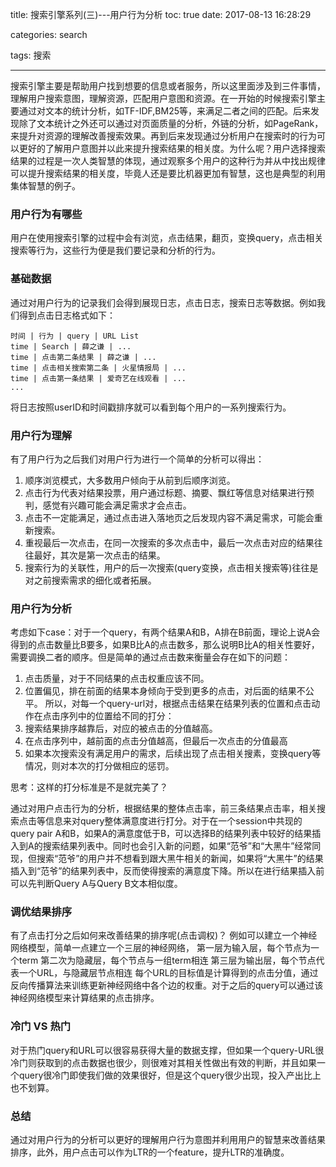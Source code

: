 title: 搜索引擎系列(三)---用户行为分析
toc: true
date: 2017-08-13 16:28:29

categories: search

tags: 搜索

---

搜索引擎主要是帮助用户找到想要的信息或者服务，所以这里面涉及到三件事情，理解用户搜索意图，理解资源，匹配用户意图和资源。在一开始的时候搜索引擎主要通过对文本的统计分析，如TF-IDF,BM25等，来满足二者之间的匹配。后来发现除了文本统计之外还可以通过对页面质量的分析，外链的分析，如PageRank，来提升对资源的理解改善搜索效果。再到后来发现通过分析用户在搜索时的行为可以更好的了解用户意图并以此来提升搜索结果的相关度。为什么呢？用户选择搜索结果的过程是一次人类智慧的体现，通过观察多个用户的这种行为并从中找出规律可以提升搜索结果的相关度，毕竟人还是要比机器更加有智慧，这也是典型的利用集体智慧的例子。


### 用户行为有哪些

用户在使用搜索引擎的过程中会有浏览，点击结果，翻页，变换query，点击相关搜索等行为，这些行为便是我们要记录和分析的行为。

### 基础数据

通过对用户行为的记录我们会得到展现日志，点击日志，搜索日志等数据。例如我们得到点击日志格式如下：
```
时间 | 行为 | query | URL List
time | Search | 薛之谦 | ...
time | 点击第二条结果 | 薛之谦 | ...
time | 点击相关搜索第二条 | 火星情报局 | ...
time | 点击第一条结果 | 爱奇艺在线观看 | ...
...
```
将日志按照userID和时间戳排序就可以看到每个用户的一系列搜索行为。

### 用户行为理解

有了用户行为之后我们对用户行为进行一个简单的分析可以得出：
1.	顺序浏览模式，大多数用户倾向于从前到后顺序浏览。
2.	点击行为代表对结果投票，用户通过标题、摘要、飘红等信息对结果进行预判，感觉有兴趣可能会满足需求才会点击。
3.	点击不一定能满足，通过点击进入落地页之后发现内容不满足需求，可能会重新搜索。
4.	重视最后一次点击，在同一次搜索的多次点击中，最后一次点击对应的结果往往最好，其次是第一次点击的结果。
5.	搜索行为的关联性，用户的后一次搜索(query变换，点击相关搜索等)往往是对之前搜索需求的细化或者拓展。

### 用户行为分析

考虑如下case：对于一个query，有两个结果A和B，A排在B前面，理论上说A会得到的点击数量比B要多，如果B比A的点击数多，那么说明B比A的相关性要好，需要调换二者的顺序。但是简单的通过点击数来衡量会存在如下的问题：
1. 点击质量，对于不同结果的点击权重应该不同。
2. 位置偏见，排在前面的结果本身倾向于受到更多的点击，对后面的结果不公平。
所以，对每一个query-url对，根据点击结果在结果列表的位置和点击动作在点击序列中的位置给不同的打分：
1. 搜索结果排序越靠后，对应的被点击的分值越高。
2. 在点击序列中，越前面的点击分值越高，但最后一次点击的分值最高
3. 如果本次搜索没有满足用户的需求，后续出现了点击相关搜素，变换query等情况，则对本次的打分做相应的惩罚。

思考：这样的打分标准是不是就完美了？

通过对用户点击行为的分析，根据结果的整体点击率，前三条结果点击率，相关搜索点击等信息来对query整体满意度进行打分。对于在一个session中共现的query pair A和B，如果A的满意度低于B，可以选择B的结果列表中较好的结果插入到A的搜索结果列表中。同时也会引入新的问题，如果“范爷”和“大黑牛”经常同现，但搜索“范爷”的用户并不想看到跟大黑牛相关的新闻，如果将“大黑牛”的结果插入到“范爷”的结果列表中，反而使得搜索的满意度下降。所以在进行结果插入前可以先判断Query A与Query B文本相似度。

### 调优结果排序 

有了点击打分之后如何来改善结果的排序呢(点击调权)？
例如可以建立一个神经网络模型，简单一点建立一个三层的神经网络，
第一层为输入层，每个节点为一个term
第二次为隐藏层，每个节点与一组term相连
第三层为输出层，每个节点代表一个URL，与隐藏层节点相连
每个URL的目标值是计算得到的点击分值，通过反向传播算法来训练更新神经网络中各个边的权重。对于之后的query可以通过该神经网络模型来计算结果的点击排序。

### 冷门 VS 热门

对于热门query和URL可以很容易获得大量的数据支撑，但如果一个query-URL很冷门则获取到的点击数据也很少，则很难对其相关性做出有效的判断，并且如果一个query很冷门即使我们做的效果很好，但是这个query很少出现，投入产出比上也不划算。

### 总结

通过对用户行为的分析可以更好的理解用户行为意图并利用用户的智慧来改善结果排序，此外，用户点击可以作为LTR的一个feature，提升LTR的准确度。





